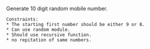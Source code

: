 Generate 10 digit random mobile number.

    Constraints:
    * The starting first number should be either 9 or 8.
    * Can use random module.
    * Should use recursive function.
    * no repitation of same numbers.

